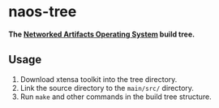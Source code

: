 # naos-tree

**The [Networked Artifacts Operating System](https://github.com/shiftr-io/naos) build tree.**

## Usage

1. Download xtensa toolkit into the tree directory.
2. Link the source directory to the `main/src/` directory.
3. Run `make` and other commands in the build tree structure.
